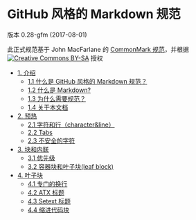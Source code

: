# GitHub 风格的 Markdown 规范

版本 0.28-gfm (2017-08-01)  

此正式规范基于 John MacFarlane 的 [CommonMark 规范](http://spec.commonmark.org/)，并根据 [![Creative Commons BY-SA](https://i.creativecommons.org/l/by-sa/4.0/80x15.png)](http://creativecommons.org/licenses/by-sa/4.0/) 授权
  

*   [1. 介绍](/cn/介绍/)  
    *   [1.1 什么是 GitHub 风格的 Markdown 规范？](/cn/介绍/)
    *   [1.2 什么是 Markdown?](/cn/介绍.html#_2-什么是-markdown)
    *   [1.3 为什么需要规范？](/cn/介绍.html#_3-为什么需要规范？)
    *   [1.4 关于本文档](/cn/介绍.html#_4-关于本文档)
*   [2. 预热](/cn/预热/)  
    *   [2.1 字符和行（character&line）](/cn/预热/)
    *   [2.2 Tabs](/cn/预热.html#_2-tabs)
    *   [2.3 不安全的字符](/cn/预热.html#_3-不安全的字符)
*   [3. 块和内联](/cn/块和内联/)  
    *   [3.1 优先级](/cn/块和内联.html#优先级)
    *   [3.2 容器块和叶子块(leaf block)](/cn/块和内联.html#容器块和叶子块-leaf-block)
*   [4. 叶子块](/cn/叶子块/)  
    *   [4.1 专门的换行](/cn/叶子块/专门的换行/)
    *   [4.2 ATX 标题](/cn/叶子块/ATX标题.html)
    *   [4.3 Setext 标题](/cn/叶子块/Setext标题.html)
    *   [4.4 缩进代码块](/cn/叶子块/缩进代码块.html)
